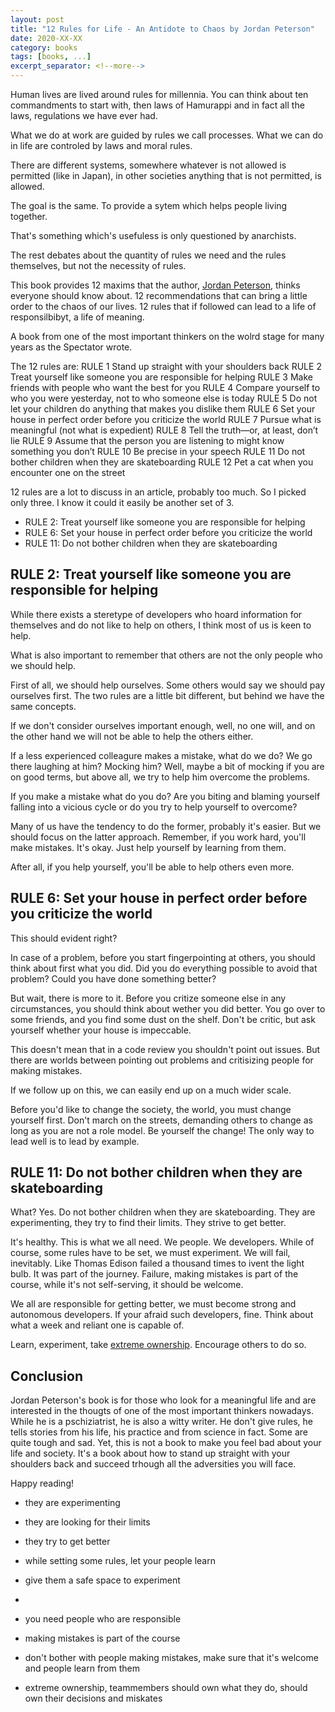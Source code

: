 ```yaml
---
layout: post
title: "12 Rules for Life - An Antidote to Chaos by Jordan Peterson"
date: 2020-XX-XX
category: books
tags: [books, ...]
excerpt_separator: <!--more-->
---
```

Human lives are lived around rules for millennia. You can think about ten commandments to start with, then laws of Hamurappi and in fact all the laws, regulations we have ever had.
<!--more-->
What we do at work are guided by rules we call processes. What we can do in life are controled by laws and moral rules.

There are different systems, somewhere whatever is not allowed is permitted (like in Japan), in other societies anything that is not permitted, is allowed.

The goal is the same. To provide a sytem which helps people living together.

That's something which's usefuless is only questioned by anarchists.

The rest debates about the quantity of rules we need and the rules themselves, but not the necessity of rules.

This book provides 12 maxims that the author, [Jordan Peterson](), thinks everyone should know about.  12 recommendations that can bring a little order to the chaos of our lives. 12 rules that if followed can lead to a life of responsilbibyt, a life of meaning.

A book from one of the most important thinkers on the wolrd stage for many years as the Spectator wrote.

The 12 rules are:
RULE 1 Stand up straight with your shoulders back
RULE 2 Treat yourself like someone you are responsible for helping
RULE 3 Make friends with people who want the best for you
RULE 4 Compare yourself to who you were yesterday, not to who someone else is today
RULE 5 Do not let your children do anything that makes you dislike them
RULE 6 Set your house in perfect order before you criticize the world
RULE 7 Pursue what is meaningful (not what is expedient)
RULE 8 Tell the truth—or, at least, don’t lie
RULE 9 Assume that the person you are listening to might know something you don’t
RULE 10 Be precise in your speech
RULE 11 Do not bother children when they are skateboarding
RULE 12 Pet a cat when you encounter one on the street

12 rules are a lot to discuss in an article, probably too much. So I picked only three. I know it could it easily be another set of 3.

- RULE 2: Treat yourself like someone you are responsible for helping
- RULE 6: Set your house in perfect order before you criticize the world
- RULE 11: Do not bother children when they are skateboarding

## RULE 2: Treat yourself like someone you are responsible for helping

While there exists a steretype of developers who hoard information for themselves and do not like to help on others, I think most of us is keen to help.

What is also important to remember that others are not the only people who we should help.

First of all, we should help ourselves. Some others would say we should pay ourselves first. The two rules are a little bit different, but behind we have the same concepts.

If we don't consider ourselves important enough, well, no one will, and on the other hand we will not be able to help the others either.

If a less experienced colleagure makes a mistake, what do we do? We go there laughing at him? Mocking him? Well, maybe a bit of mocking if you are on good terms, but above all, we try to help him overcome the problems.

If you make a mistake what do you do? Are you biting and blaming yourself falling into a vicious cycle or do you try to help yourself to overcome?

Many of us have the tendency to do the former, probably it's easier. But we should focus on the latter approach. Remember, if you work hard, you'll make mistakes. It's okay. Just help yourself by learning from them.

After all, if you help yourself, you'll be able to help others even more.

## RULE 6: Set your house in perfect order before you criticize the world

This should evident right?

In case of a problem, before you start fingerpointing at others, you should think about first what you did. Did you do everything possible to avoid that problem? Could you have done something better?

But wait, there is more to it. Before you critize someone else in any circumstances, you should think about wether you did better. You go over to some friends, and you find some dust on the shelf. Don't be critic, but ask yourself whether your house is impeccable.

This doesn't mean that in a code review you shouldn't point out issues. But there are worlds between pointing out problems and critisizing people for making mistakes.

If we follow up on this, we can easily end up on a much wider scale.

Before you'd like to change the society, the world, you must change yourself first. Don't march on the streets, demanding others to change as long as you are not a role model. Be yourself the change! The only way to lead well is to lead by example.

## RULE 11: Do not bother children when they are skateboarding

What? Yes. Do not bother children when they are skateboarding. They are experimenting, they try to find their limits. They strive to get better.

It's healthy. This is what we all need. We people. We developers. While of course, some rules have to be set, we must experiment. We will fail, inevitably. Like Thomas Edison failed a thousand times to ivent the light bulb. It was part of the journey. Failure, making mistakes is part of the course, while it's not self-serving, it should be welcome.

We all are responsible for getting better, we must become strong and autonomous developers. If your afraid such developers, fine. Think about what a week and reliant one is capable of.

Learn, experiment, take [extreme ownership](). Encourage others to do so.


## Conclusion

Jordan Peterson's book is for those who look for a meaningful life and are interested in the thougts of one of the most important thinkers nowadays. While he is a pschiziatrist, he is also a witty writer. He don't give rules, he tells stories from his life, his practice and from science in fact. Some are quite tough and sad. Yet, this is not a book to make you feel bad about your life and society. It's a book about how to stand up straight with your shoulders back and succeed trhough all the adversities you will face.

Happy reading!



- they are experimenting
- they are looking for their limits
- they try to get better
- while setting some rules, let your people learn
- give them a safe space to experiment
- 

- you need people who are responsible
- making mistakes is part of the course
- don't bother with people making mistakes, make sure that it's welcome and people learn from them
- extreme ownership, teammembers should own what they do, should own their decisions and miskates

